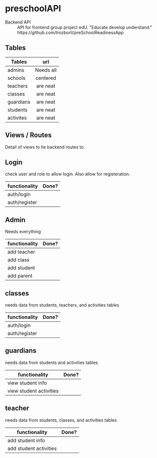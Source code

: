 preschoolAPI
======
<dl>
  <dt>Backend API</dt>
  <dd>API for frontend group project edU. "Educate develop understand."</dd>
  <dd>https://github.com/trozboril/preSchoolReadinessApp</dd>
</dl>

Tables
------
| Tables        | url           | 
| ------------- |:-------------:|
| admins     | Needs all | 
| schools      | centered      | 
| teachers | are neat      | 
| classes | are neat      |
| guardians | are neat      |
| students | are neat      | 
| activites | are neat      | 



Views / Routes
------
Detail of views to tie backend routes to.

Login
---
check user and role to allow login.  Also allow for registeration.

| functionality        | Done?          | 
| ------------- |:-------------:|
| auth/login     |  | 
| auth/register     |       | 


Admin
---
Needs everything

| functionality        | Done?          | 
| ------------- |:-------------:|
| add teacher     |  | 
| add class      |       | 
| add student |       | 
| add parent |       |


classes
---
needs data from students, teachers, and activities tables

| functionality        | Done?           | 
| ------------- |:-------------:|
| auth/login     |  | 
| auth/register     |   | 


guardians
---
needs data from students and activities tables

| functionality        | Done?           | 
| ------------- |:-------------:|
| view student info     |  | 
| view student activities      |       | 

teacher
---
needs data from students, classes, and activities tables

| functionality        | Done?          | 
| ------------- |:-------------:|
| add student info     |  | 
| add student activities      |    | 



